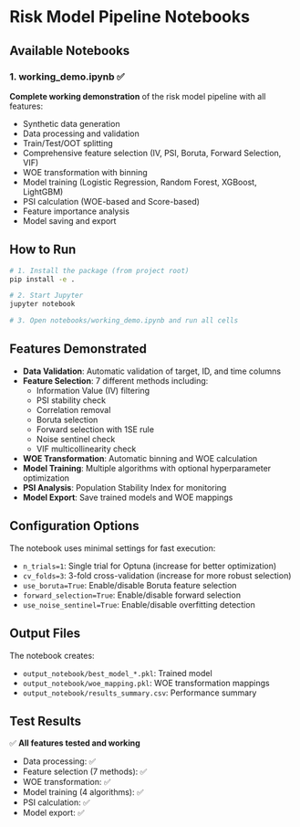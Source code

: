 # Risk Model Pipeline Notebooks

## Available Notebooks

### 1. working_demo.ipynb ✅
**Complete working demonstration** of the risk model pipeline with all features:
- Synthetic data generation
- Data processing and validation  
- Train/Test/OOT splitting
- Comprehensive feature selection (IV, PSI, Boruta, Forward Selection, VIF)
- WOE transformation with binning
- Model training (Logistic Regression, Random Forest, XGBoost, LightGBM)
- PSI calculation (WOE-based and Score-based)
- Feature importance analysis
- Model saving and export

## How to Run

```bash
# 1. Install the package (from project root)
pip install -e .

# 2. Start Jupyter
jupyter notebook

# 3. Open notebooks/working_demo.ipynb and run all cells
```

## Features Demonstrated

- **Data Validation**: Automatic validation of target, ID, and time columns
- **Feature Selection**: 7 different methods including:
  - Information Value (IV) filtering
  - PSI stability check
  - Correlation removal
  - Boruta selection
  - Forward selection with 1SE rule
  - Noise sentinel check
  - VIF multicollinearity check
- **WOE Transformation**: Automatic binning and WOE calculation
- **Model Training**: Multiple algorithms with optional hyperparameter optimization
- **PSI Analysis**: Population Stability Index for monitoring
- **Model Export**: Save trained models and WOE mappings

## Configuration Options

The notebook uses minimal settings for fast execution:
- `n_trials=1`: Single trial for Optuna (increase for better optimization)
- `cv_folds=3`: 3-fold cross-validation (increase for more robust selection)
- `use_boruta=True`: Enable/disable Boruta feature selection
- `forward_selection=True`: Enable/disable forward selection
- `use_noise_sentinel=True`: Enable/disable overfitting detection

## Output Files

The notebook creates:
- `output_notebook/best_model_*.pkl`: Trained model
- `output_notebook/woe_mapping.pkl`: WOE transformation mappings
- `output_notebook/results_summary.csv`: Performance summary

## Test Results

✅ **All features tested and working**
- Data processing: ✅
- Feature selection (7 methods): ✅
- WOE transformation: ✅
- Model training (4 algorithms): ✅
- PSI calculation: ✅
- Model export: ✅